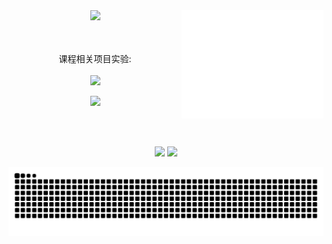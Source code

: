 <div align="center">
<img src="https://github.com/Whwbmb/Whwbmb/blob/main/github-metrics.svg" width="45%" align="right" />

<img src="https://readme-typing-svg.demolab.com?font=Inconsolata&weight=500&size=50&duration=4000&pause=300&color=A7A459&center=true&vCenter=true&multiline=true&repeat=false&random=false&width=1300&height=140&lines=Hi+there!;Welcome+to+my+corner+of+GitHub." width="50%" />

<br><br>
    课程相关项目实验:
<br><br>
<img src="https://raw.githubusercontent.com/innng/innng/master/assets/kyubey.gif" height="40" />

<img src="https://github.com/Whwbmb/assets/kyubey.gif" height="40" />

<br><br>

[![](https://img.shields.io/badge/bilibili-ff66ab)](https://space.bilibili.com/246548892?spm_id_from=333.1007.0.0)
[![](https://img.shields.io/badge/nssctf-6364ff)](https://www.nssctf.cn/user/23773)

<!-- [![](https://img.shields.io/badge/osu!-ff66ab)](https://osu.ppy.sh/users/4606212)
[![](https://img.shields.io/badge/enka.network-69899c)](https://enka.network/u/Inng/1A4HU1/10000069/1985924/) -->

</div>

<picture>
  <source media="(prefers-color-scheme: dark)" srcset="https://raw.githubusercontent.com/Whwbmb/Whwbmb/output/github-contribution-grid-snake-dark.svg">
  <source media="(prefers-color-scheme: light)" srcset="https://raw.githubusercontent.com/Whwbmb/Whwbmb/output/github-contribution-grid-snake.svg">
  <img alt="github contribution grid snake animation" src="https://raw.githubusercontent.com/Whwbmb/Whwbmb/output/github-contribution-grid-snake.svg">
</picture>
